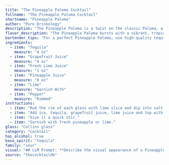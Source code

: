 ```yaml
---
title: "The Pineapple Paloma Cocktail"
fullname: "The Pineapple Paloma Cocktail"
shortname: "Pineapple Paloma"
author: "Pure Drinkology"
description: "The Pineapple Paloma is a twist on the classic Paloma, a tequila-based cocktail originating in Mexico. It builds upon the Paloma's grapefruit and lime base, adding a tropical twist with pineapple juice and a spicy kick from pepper. "
flavor_description: "The Pineapple Paloma bursts with a vibrant, tropical sweetness.  Tequila's warmth meets the tart bite of grapefruit and lime, balanced by the smooth sweetness of pineapple.  A subtle hint of pepper adds complexity and a lingering warmth on the palate.  The drink is refreshing, tangy, and perfectly balanced, a delightful blend of sweet and savory notes. "
bartender_tips: "For a perfect Pineapple Paloma, use high-quality tequila and fresh juices. Muddle the lime with a little sugar for a sweet and tangy base. Shake well with ice to ensure proper dilution and a chilled cocktail. Finish with a pinch of pepper for a spicy kick. Garnish with a lime wedge and pineapple spear for a vibrant presentation. "
ingredients:
  - item: "Tequila"
    measure: "4 oz"
  - item: "Grapefruit Juice"
    measure: "4 oz"
  - item: "Fresh Lime Juice"
    measure: "1 oz"
  - item: "Pineapple Juice"
    measure: "8 oz"
  - item: "Lime"
    measure: "Garnish With"
  - item: "Pepper"
    measure: "Rimmed"
instructions:
  - item: "Rub the rim of each glass with lime slice and dip into salt."
  - item: "Add ice, tequila, grapefruit juice, lime juice and top with pineapple soda."
  - item: "Give it a quick stir."
  - item: "Garnish with fresh pineapple or lime."
glass: "Collins glass"
category: "cocktail"
has_alcohol: true
base_spirit: "tequila"
family: "sour"
visual: "## LLM Prompt: **Describe the visual appearance of a Pineapple Paloma cocktail, considering the following ingredients:*** **Tequila:** Clear, slightly amber-colored liquid.* **Grapefruit Juice:**  Pinkish-red, slightly opaque liquid.* **Fresh Lime Juice:** Clear, slightly yellow liquid.* **Pineapple Juice:**  Golden yellow, slightly opaque liquid.* **Lime:** Green, wedge-shaped citrus fruit.* **Pepper:**  Black peppercorns (optional). **Consider the following factors in your description:*** **Color:** What is the overall color of the cocktail?* **Clarity:** Is it clear, cloudy, or somewhere in between?* **Texture:** Is it smooth, layered, or have any visible components?* **Garnish:** How does the lime wedge and pepper (if used) affect the appearance?* **Glassware:**  Imagine it served in a tall glass with a wide base.**Example:** The Pineapple Paloma is a beautiful, vibrant cocktail with a deep orange-pink hue. Its clarity is slightly cloudy, creating a slight haze over the golden liquid. Tiny black peppercorns float at the surface, adding a subtle spiciness to the visual experience. A fresh lime wedge, resting on the rim of the glass, adds a pop of green to the overall composition. "
source: "thecocktaildb"
---
```


